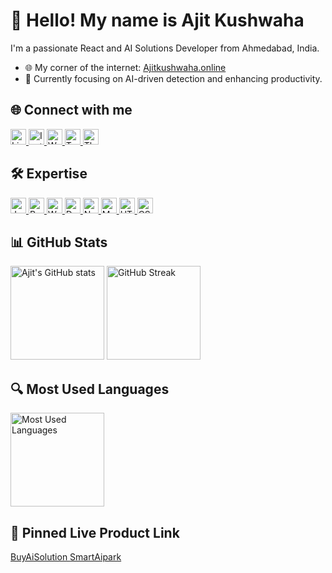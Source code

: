 <div align="left">
  <h1>👋 Hello! My name is Ajit Kushwaha</h1>
  <p>I'm a passionate React and AI Solutions Developer from Ahmedabad, India.</p>

  <ul align="left">
    <li>🌐 My corner of the internet: <a href="https://Ajitkushwaha.online">Ajitkushwaha.online</a></li>
    <li>🎯 Currently focusing on AI-driven detection and enhancing productivity.</li>
  </ul>
</div>

###

<h2 align="left">🌐 Connect with me</h2>

<div align="left">
  <a href="https://www.linkedin.com/in/ajju-kushwaha77/">
    <img src="https://img.shields.io/static/v1?message=LinkedIn&logo=linkedin&label=&color=0077B5&logoColor=white&labelColor=&style=for-the-badge" height="25" alt="LinkedIn" />
  </a>
  <a href="https://www.instagram.com/ajit.react/">
    <img src="https://img.shields.io/static/v1?message=Instagram&logo=instagram&label=&color=E4405F&logoColor=white&labelColor=&style=for-the-badge" height="25" alt="Instagram" />
  </a>
  <a href="https://Ajitkushwaha.online">
    <img src="https://img.shields.io/static/v1?message=Website&logo=googlechrome&label=&color=4285F4&logoColor=white&labelColor=&style=for-the-badge" height="25" alt="Website" />
  </a>
  <a href="https://x.com/AjitKus44029184">
    <img src="https://img.shields.io/static/v1?message=Twitter&logo=twitter&label=&color=1DA1F2&logoColor=white&labelColor=&style=for-the-badge" height="25" alt="Twitter" />
  </a>
  <a href="https://www.threads.net/@ajit.react">
    <img src="https://img.shields.io/static/v1?message=Threads&logo=threads&label=&color=000000&logoColor=white&labelColor=&style=for-the-badge" height="25" alt="Threads" />
  </a>
</div>


###

<h2 align="left">🛠️ Expertise</h2>

<div align="left">
  <a href="#">
    <img src="https://img.shields.io/badge/JavaScript-F7DF1E?style=for-the-badge&logo=javascript&logoColor=black" height="25" alt="JavaScript" />
  </a>
  <a href="#">
    <img src="https://img.shields.io/badge/React-61DAFB?style=for-the-badge&logo=react&logoColor=black" height="25" alt="React" />
  </a>
  <a href="#">
    <img src="https://img.shields.io/badge/WebSocket-000000?style=for-the-badge&logo=websocket&logoColor=white" height="25" alt="WebSocket" />
  </a>
  <a href="#">
    <img src="https://img.shields.io/badge/Docker-2496ED?style=for-the-badge&logo=docker&logoColor=white" height="25" alt="Docker" />
  </a>
  <a href="#">
    <img src="https://img.shields.io/badge/Node.js-43853D?style=for-the-badge&logo=node.js&logoColor=white" height="25" alt="Node.js" />
  </a>
  <a href="#">
    <img src="https://img.shields.io/badge/MySQL-4479A1?style=for-the-badge&logo=mysql&logoColor=white" height="25" alt="MySQL" />
  </a>
  <a href="#">
    <img src="https://img.shields.io/badge/HTML5-E34F26?style=for-the-badge&logo=html5&logoColor=white" height="25" alt="HTML5" />
  </a>
  <a href="#">
    <img src="https://img.shields.io/badge/CSS3-1572B6?style=for-the-badge&logo=css3&logoColor=white" height="25" alt="CSS3" />
  </a>
</div>

###

<h2 align="left">📊 GitHub Stats</h2>

<div align="left">
  <img src="https://github-readme-stats.vercel.app/api?username=ajitkushawaha&show_icons=true&theme=radical" height="150" alt="Ajit's GitHub stats" />
  <img src="https://streak-stats.demolab.com?user=ajitkushawaha&theme=radical&hide_border=false" height="150" alt="GitHub Streak" />
</div>

###

<h2 align="left">🔍 Most Used Languages</h2>

<div align="left">
  <img src="https://github-readme-stats.vercel.app/api/top-langs/?username=ajitkushawaha&layout=compact&theme=radical" height="150" alt="Most Used Languages" />
</div>

###

<h2 align="left">📌 Pinned Live Product Link</h2>

<div align="left">
  <a href="https://buyaisolution.com">
    BuyAiSolution
  </a>
  <a href="https://smartaipark.com">
    SmartAipark
  </a>
</div>

